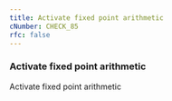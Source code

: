 ```yaml
---
title: Activate fixed point arithmetic
cNumber: CHECK_85
rfc: false
---
```


### Activate fixed point arithmetic
Activate fixed point arithmetic
